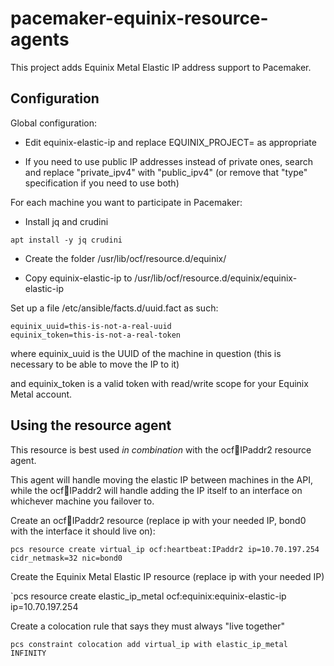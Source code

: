 # pacemaker-equinix-resource-agents

This project adds Equinix Metal Elastic IP address support to Pacemaker.

## Configuration
Global configuration:

* Edit equinix-elastic-ip and replace EQUINIX_PROJECT= as appropriate

* If you need to use public IP addresses instead of private ones, search and replace "private_ipv4" with "public_ipv4" (or remove that "type" specification if you need to use both)

For each machine you want to participate in Pacemaker:

* Install jq and crudini

`apt install -y jq crudini`

* Create the folder /usr/lib/ocf/resource.d/equinix/

* Copy equinix-elastic-ip to /usr/lib/ocf/resource.d/equinix/equinix-elastic-ip 

Set up a file /etc/ansible/facts.d/uuid.fact as such:

```
equinix_uuid=this-is-not-a-real-uuid
equinix_token=this-is-not-a-real-token
```

where equinix_uuid is the UUID of the machine in question (this is necessary to be able to move the IP to it)

and equinix_token is a valid token with read/write scope for your Equinix Metal account.

## Using the resource agent

This resource is best used *in combination* with the ocf:heartbeat:IPaddr2 resource agent. 

This agent will handle moving the elastic IP between machines in the API, while the ocf:heartbeat:IPaddr2 
will handle adding the IP itself to an interface on whichever machine you failover to.

Create an ocf:heartbeat:IPaddr2 resource (replace ip with your needed IP, bond0 with the interface it should live on):

`pcs resource create virtual_ip ocf:heartbeat:IPaddr2 ip=10.70.197.254 cidr_netmask=32 nic=bond0`

Create the Equinix Metal Elastic IP resource (replace ip with your needed IP)

`pcs resource create elastic_ip_metal ocf:equinix:equinix-elastic-ip ip=10.70.197.254

Create a colocation rule that says they must always "live together"

`pcs constraint colocation add virtual_ip with elastic_ip_metal INFINITY`
